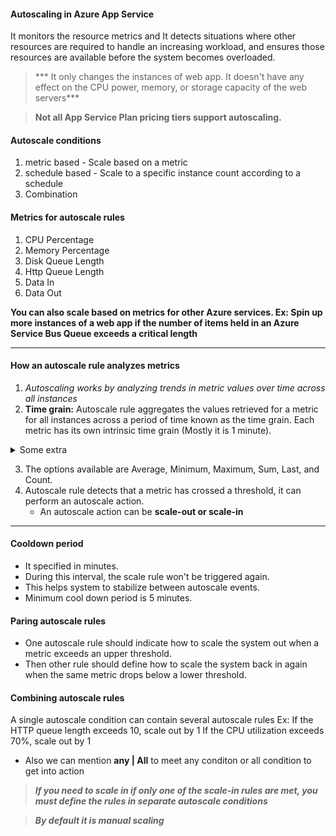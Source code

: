 
#### Autoscaling in Azure App Service
It monitors the resource metrics and  It detects situations where other resources are required to handle an increasing workload, and ensures those resources are available before the system becomes overloaded.

>*** It only changes the instances of web  app. It doesn't have any effect on the CPU power, memory, or storage capacity of the web servers***

>**Not all App Service Plan pricing tiers support autoscaling.**

#### Autoscale conditions
1. metric based - Scale based on a metric
2. schedule based - Scale to a specific instance count according to a schedule
3. Combination

#### Metrics for autoscale rules
1. CPU Percentage
2. Memory Percentage
3. Disk Queue Length
4. Http Queue Length
5. Data In
6. Data Out

**You can also scale based on metrics for other Azure services. Ex: Spin up more instances of a web app if the number of items held in an Azure Service Bus Queue exceeds a critical length**

---

#### How an autoscale rule analyzes metrics
1. *Autoscaling works by analyzing trends in metric values over time across all instances*
2. **Time grain:** Autoscale rule aggregates the values retrieved for a metric for all instances across a period of time known as the time grain. Each metric has its own intrinsic time grain (Mostly it is 1 minute).
<details >
 <summary>Some extra</summary>

Autoscale rule performs a second step that performs a further aggregation of the value calculated by the time aggregation over a longer, user-specified period, known as the Duration. The minimum Duration is 5 minutes. If the Duration is set to 10 minutes for example, the autoscale rule aggregates the 10 values calculated for the time grain.
 [Refer](https://learn.microsoft.com/en-us/training/modules/scale-apps-app-service/3-app-service-autoscale-conditions-rules)
</details>


3. The options available are Average, Minimum, Maximum, Sum, Last, and Count.
4. Autoscale rule detects that a metric has crossed a threshold, it can perform an autoscale action.
    - An autoscale action can be **scale-out or scale-in**




---

#### Cooldown period
- It specified in minutes.
- During this interval, the scale rule won't be triggered again.
- This helps system to stabilize between autoscale events.
- Minimum cool down period is 5 minutes.


#### Paring autoscale rules
- One autoscale rule should indicate how to scale the system out when a metric exceeds an upper threshold.
- Then other rule should define how to scale the system back in again when the same metric drops below a lower threshold.


#### Combining autoscale rules
A single autoscale condition can contain several autoscale rules
Ex:
If the HTTP queue length exceeds 10, scale out by 1
If the CPU utilization exceeds 70%, scale out by 1
- Also we can mention **any | All** to meet any conditon or all condition to get into action

>***If you need to scale in if only one of the scale-in rules are met, you must define the rules in separate autoscale conditions***

> ***By default it is manual scaling***
